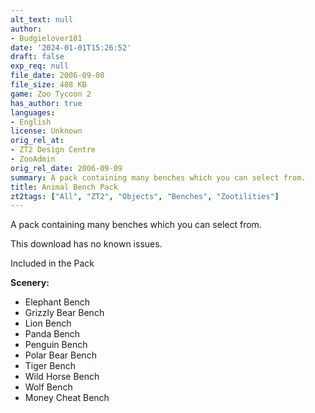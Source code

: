 ```yaml
---
alt_text: null
author:
- Budgielover101
date: '2024-01-01T15:26:52'
draft: false
exp_req: null
file_date: 2006-09-08
file_size: 488 KB
game: Zoo Tycoon 2
has_author: true
languages:
- English
license: Unknown
orig_rel_at:
- ZT2 Design Centre
- ZooAdmin
orig_rel_date: 2006-09-09
summary: A pack containing many benches which you can select from.
title: Animal Bench Pack
zt2tags: ["All", "ZT2", "Objects", "Benches", "Zootilities"]
---
```

A pack containing many benches which you can select from.

This download has no known issues.

 Included in the Pack 

**Scenery:**
- Elephant Bench
- Grizzly Bear Bench
- Lion Bench
- Panda Bench
- Penguin Bench
- Polar Bear Bench
- Tiger Bench
- Wild Horse Bench
- Wolf Bench
- Money Cheat Bench